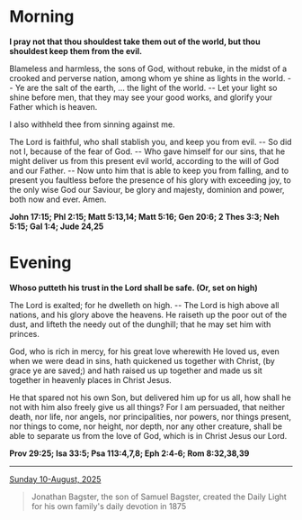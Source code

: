 # Morning

**I pray not that thou shouldest take them out of the world, but thou shouldest keep them from the evil.**
 
Blameless and harmless, the sons of God, without rebuke, in the midst of a crooked and perverse nation, among whom ye shine as lights in the world. -- Ye are the salt of the earth, ... the light of the world. -- Let your light so shine before men, that they may see your good works, and glorify your Father which is heaven.
 
I also withheld thee from sinning against me.
 
The Lord is faithful, who shall stablish you, and keep you from evil. -- So did not I, because of the fear of God. -- Who gave himself for our sins, that he might deliver us from this present evil world, according to the will of God and our Father. -- Now unto him that is able to keep you from falling, and to present you faultless before the presence of his glory with exceeding joy, to the only wise God our Saviour, be glory and majesty, dominion and power, both now and ever. Amen.  

**John 17:15; Phl 2:15; Matt 5:13,14; Matt 5:16; Gen 20:6; 2 Thes 3:3; Neh 5:15; Gal 1:4; Jude 24,25**

# Evening

**Whoso putteth his trust in the Lord shall be safe. (Or, set on high)**
 
The Lord is exalted; for he dwelleth on high. -- The Lord is high above all nations, and his glory above the heavens. He raiseth up the poor out of the dust, and lifteth the needy out of the dunghill; that he may set him with princes.
 
God, who is rich in mercy, for his great love wherewith He loved us, even when we were dead in sins, hath quickened us together with Christ, (by grace ye are saved;) and hath raised us up together and made us sit together in heavenly places in Christ Jesus.
 
He that spared not his own Son, but delivered him up for us all, how shall he not with him also freely give us all things? For I am persuaded, that neither death, nor life, nor angels, nor principalities, nor powers, nor things present, nor things to come, nor height, nor depth, nor any other creature, shall be able to separate us from the love of God, which is in Christ Jesus our Lord.  

**Prov 29:25; Isa 33:5; Psa 113:4,7,8; Eph 2:4‑6; Rom 8:32,38,39**

---

[Sunday 10-August, 2025](https://t.me/s/daily_light)

> Jonathan Bagster, the son of Samuel Bagster, created the Daily Light for his own family's daily devotion in 1875

